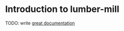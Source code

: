 # Introduction to lumber-mill

TODO: write [great documentation](http://jacobian.org/writing/what-to-write/)
